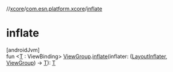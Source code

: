 //[xcore](../../index.md)/[com.esn.platform.xcore](index.md)/[inflate](inflate.md)

# inflate

[androidJvm]\
fun &lt;[T](inflate.md) : ViewBinding&gt; [ViewGroup](https://developer.android.com/reference/kotlin/android/view/ViewGroup.html).[inflate](inflate.md)(inflater: ([LayoutInflater](https://developer.android.com/reference/kotlin/android/view/LayoutInflater.html), [ViewGroup](https://developer.android.com/reference/kotlin/android/view/ViewGroup.html)) -&gt; [T](inflate.md)): [T](inflate.md)
